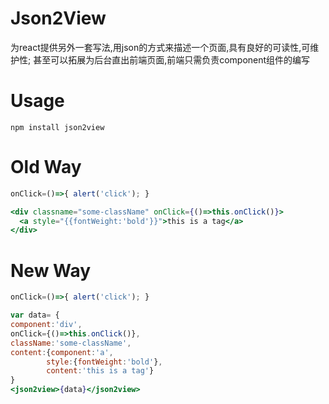 # Json2View

为react提供另外一套写法,用json的方式来描述一个页面,具有良好的可读性,可维护性; 甚至可以拓展为后台直出前端页面,前端只需负责component组件的编写

# Usage

```
npm install json2view
```

# Old Way

```jsx
onClick=()=>{ alert('click'); }

<div classname="some-className" onClick={()=>this.onClick()}>
  <a style="{{fontWeight:'bold'}}">this is a tag</a>
</div>
```

# New Way

```jsx
onClick=()=>{ alert('click'); }

var data= {
component:'div',
onClick={()=>this.onClick()},
className:'some-className',
content:{component:'a',
        style:{fontWeight:'bold'},
        content:'this is a tag'}
}
<json2view>{data}</json2view>
```
